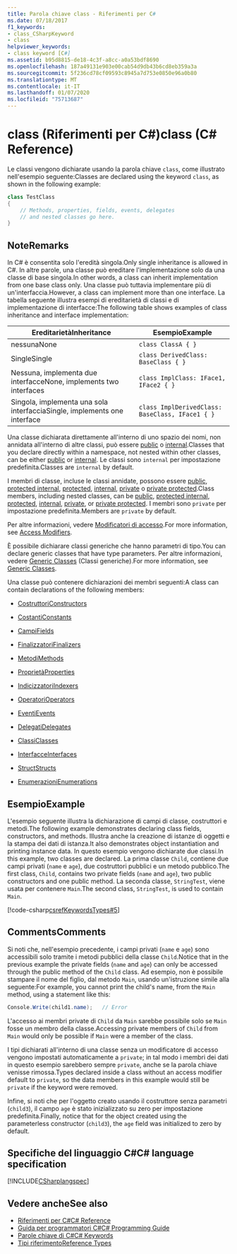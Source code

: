 ```yaml
---
title: Parola chiave class - Riferimenti per C#
ms.date: 07/18/2017
f1_keywords:
- class_CSharpKeyword
- class
helpviewer_keywords:
- class keyword [C#]
ms.assetid: b95d8815-de18-4c3f-a8cc-a0a53bdf8690
ms.openlocfilehash: 187a49131e903e00cab54d9db43b6cd8eb359a3a
ms.sourcegitcommit: 5f236cd78cf09593c8945a7d753e0850e96a0b80
ms.translationtype: MT
ms.contentlocale: it-IT
ms.lasthandoff: 01/07/2020
ms.locfileid: "75713687"
---
```

# <a name="class-c-reference"></a><span data-ttu-id="200d5-102">class (Riferimenti per C#)</span><span class="sxs-lookup"><span data-stu-id="200d5-102">class (C# Reference)</span></span>

<span data-ttu-id="200d5-103">Le classi vengono dichiarate usando la parola chiave `class`, come illustrato nell'esempio seguente:</span><span class="sxs-lookup"><span data-stu-id="200d5-103">Classes are declared using the keyword `class`, as shown in the following example:</span></span>

```csharp
class TestClass
{
    // Methods, properties, fields, events, delegates
    // and nested classes go here.
}
```

## <a name="remarks"></a><span data-ttu-id="200d5-104">Note</span><span class="sxs-lookup"><span data-stu-id="200d5-104">Remarks</span></span>

<span data-ttu-id="200d5-105">In C# è consentita solo l'eredità singola.</span><span class="sxs-lookup"><span data-stu-id="200d5-105">Only single inheritance is allowed in C#.</span></span> <span data-ttu-id="200d5-106">In altre parole, una classe può ereditare l'implementazione solo da una classe di base singola.</span><span class="sxs-lookup"><span data-stu-id="200d5-106">In other words, a class can inherit implementation from one base class only.</span></span> <span data-ttu-id="200d5-107">Una classe può tuttavia implementare più di un'interfaccia.</span><span class="sxs-lookup"><span data-stu-id="200d5-107">However, a class can implement more than one interface.</span></span> <span data-ttu-id="200d5-108">La tabella seguente illustra esempi di ereditarietà di classi e di implementazione di interfacce:</span><span class="sxs-lookup"><span data-stu-id="200d5-108">The following table shows examples of class inheritance and interface implementation:</span></span>

|<span data-ttu-id="200d5-109">Ereditarietà</span><span class="sxs-lookup"><span data-stu-id="200d5-109">Inheritance</span></span>|<span data-ttu-id="200d5-110">Esempio</span><span class="sxs-lookup"><span data-stu-id="200d5-110">Example</span></span>|
|-----------------|-------------|
|<span data-ttu-id="200d5-111">nessuna</span><span class="sxs-lookup"><span data-stu-id="200d5-111">None</span></span>|`class ClassA { }`|
|<span data-ttu-id="200d5-112">Single</span><span class="sxs-lookup"><span data-stu-id="200d5-112">Single</span></span>|`class DerivedClass: BaseClass { }`|
|<span data-ttu-id="200d5-113">Nessuna, implementa due interfacce</span><span class="sxs-lookup"><span data-stu-id="200d5-113">None, implements two interfaces</span></span>|`class ImplClass: IFace1, IFace2 { }`|
|<span data-ttu-id="200d5-114">Singola, implementa una sola interfaccia</span><span class="sxs-lookup"><span data-stu-id="200d5-114">Single, implements one interface</span></span>|`class ImplDerivedClass: BaseClass, IFace1 { }`|

<span data-ttu-id="200d5-115">Una classe dichiarata direttamente all'interno di uno spazio dei nomi, non annidata all'interno di altre classi, può essere [public](./public.md) o [internal](./internal.md).</span><span class="sxs-lookup"><span data-stu-id="200d5-115">Classes that you declare directly within a namespace, not nested within other classes, can be either [public](./public.md) or [internal](./internal.md).</span></span> <span data-ttu-id="200d5-116">Le classi sono `internal` per impostazione predefinita.</span><span class="sxs-lookup"><span data-stu-id="200d5-116">Classes are `internal` by default.</span></span>

<span data-ttu-id="200d5-117">I membri di classe, incluse le classi annidate, possono essere [public](public.md), [protected internal](protected-internal.md), [protected](protected.md), [internal](internal.md), [private](private.md) o [private protected](private-protected.md).</span><span class="sxs-lookup"><span data-stu-id="200d5-117">Class members, including nested classes, can be [public](public.md), [protected internal](protected-internal.md), [protected](protected.md), [internal](internal.md), [private](private.md), or [private protected](private-protected.md).</span></span> <span data-ttu-id="200d5-118">I membri sono `private` per impostazione predefinita.</span><span class="sxs-lookup"><span data-stu-id="200d5-118">Members are `private` by default.</span></span>

<span data-ttu-id="200d5-119">Per altre informazioni, vedere [Modificatori di accesso](../../programming-guide/classes-and-structs/access-modifiers.md).</span><span class="sxs-lookup"><span data-stu-id="200d5-119">For more information, see [Access Modifiers](../../programming-guide/classes-and-structs/access-modifiers.md).</span></span>

<span data-ttu-id="200d5-120">È possibile dichiarare classi generiche che hanno parametri di tipo.</span><span class="sxs-lookup"><span data-stu-id="200d5-120">You can declare generic classes that have type parameters.</span></span> <span data-ttu-id="200d5-121">Per altre informazioni, vedere [Generic Classes](../../programming-guide/generics/generic-classes.md) (Classi generiche).</span><span class="sxs-lookup"><span data-stu-id="200d5-121">For more information, see [Generic Classes](../../programming-guide/generics/generic-classes.md).</span></span>

<span data-ttu-id="200d5-122">Una classe può contenere dichiarazioni dei membri seguenti:</span><span class="sxs-lookup"><span data-stu-id="200d5-122">A class can contain declarations of the following members:</span></span>

- [<span data-ttu-id="200d5-123">Costruttori</span><span class="sxs-lookup"><span data-stu-id="200d5-123">Constructors</span></span>](../../programming-guide/classes-and-structs/constructors.md)

- [<span data-ttu-id="200d5-124">Costanti</span><span class="sxs-lookup"><span data-stu-id="200d5-124">Constants</span></span>](../../programming-guide/classes-and-structs/constants.md)

- [<span data-ttu-id="200d5-125">Campi</span><span class="sxs-lookup"><span data-stu-id="200d5-125">Fields</span></span>](../../programming-guide/classes-and-structs/fields.md)

- [<span data-ttu-id="200d5-126">Finalizzatori</span><span class="sxs-lookup"><span data-stu-id="200d5-126">Finalizers</span></span>](../../programming-guide/classes-and-structs/destructors.md)

- [<span data-ttu-id="200d5-127">Metodi</span><span class="sxs-lookup"><span data-stu-id="200d5-127">Methods</span></span>](../../programming-guide/classes-and-structs/methods.md)

- [<span data-ttu-id="200d5-128">Proprietà</span><span class="sxs-lookup"><span data-stu-id="200d5-128">Properties</span></span>](../../programming-guide/classes-and-structs/properties.md)

- [<span data-ttu-id="200d5-129">Indicizzatori</span><span class="sxs-lookup"><span data-stu-id="200d5-129">Indexers</span></span>](../../programming-guide/indexers/index.md)

- [<span data-ttu-id="200d5-130">Operatori</span><span class="sxs-lookup"><span data-stu-id="200d5-130">Operators</span></span>](../operators/index.md)

- [<span data-ttu-id="200d5-131">Eventi</span><span class="sxs-lookup"><span data-stu-id="200d5-131">Events</span></span>](../../programming-guide/events/index.md)

- [<span data-ttu-id="200d5-132">Delegati</span><span class="sxs-lookup"><span data-stu-id="200d5-132">Delegates</span></span>](../../programming-guide/delegates/index.md)

- [<span data-ttu-id="200d5-133">Classi</span><span class="sxs-lookup"><span data-stu-id="200d5-133">Classes</span></span>](../../programming-guide/classes-and-structs/classes.md)

- [<span data-ttu-id="200d5-134">Interfacce</span><span class="sxs-lookup"><span data-stu-id="200d5-134">Interfaces</span></span>](../../programming-guide/interfaces/index.md)

- [<span data-ttu-id="200d5-135">Struct</span><span class="sxs-lookup"><span data-stu-id="200d5-135">Structs</span></span>](../../programming-guide/classes-and-structs/structs.md)

- [<span data-ttu-id="200d5-136">Enumerazioni</span><span class="sxs-lookup"><span data-stu-id="200d5-136">Enumerations</span></span>](../builtin-types/enum.md)

## <a name="example"></a><span data-ttu-id="200d5-137">Esempio</span><span class="sxs-lookup"><span data-stu-id="200d5-137">Example</span></span>

<span data-ttu-id="200d5-138">L'esempio seguente illustra la dichiarazione di campi di classe, costruttori e metodi.</span><span class="sxs-lookup"><span data-stu-id="200d5-138">The following example demonstrates declaring class fields, constructors, and methods.</span></span> <span data-ttu-id="200d5-139">Illustra anche la creazione di istanze di oggetti e la stampa dei dati di istanza.</span><span class="sxs-lookup"><span data-stu-id="200d5-139">It also demonstrates object instantiation and printing instance data.</span></span> <span data-ttu-id="200d5-140">In questo esempio vengono dichiarate due classi.</span><span class="sxs-lookup"><span data-stu-id="200d5-140">In this example, two classes are declared.</span></span> <span data-ttu-id="200d5-141">La prima classe `Child`, contiene due campi privati (`name` e `age`), due costruttori pubblici e un metodo pubblico.</span><span class="sxs-lookup"><span data-stu-id="200d5-141">The first class, `Child`, contains two private fields (`name` and `age`), two public constructors and one public method.</span></span> <span data-ttu-id="200d5-142">La seconda classe, `StringTest`, viene usata per contenere `Main`.</span><span class="sxs-lookup"><span data-stu-id="200d5-142">The second class, `StringTest`, is used to contain `Main`.</span></span>

[!code-csharp[csrefKeywordsTypes#5](~/samples/snippets/csharp/VS_Snippets_VBCSharp/csrefKeywordsTypes/CS/keywordsTypes.cs#5)]

## <a name="comments"></a><span data-ttu-id="200d5-143">Comments</span><span class="sxs-lookup"><span data-stu-id="200d5-143">Comments</span></span>

<span data-ttu-id="200d5-144">Si noti che, nell'esempio precedente, i campi privati (`name` e `age`) sono accessibili solo tramite i metodi pubblici della classe `Child`.</span><span class="sxs-lookup"><span data-stu-id="200d5-144">Notice that in the previous example the private fields (`name` and `age`) can only be accessed through the public method of the `Child` class.</span></span> <span data-ttu-id="200d5-145">Ad esempio, non è possibile stampare il nome del figlio, dal metodo `Main`, usando un'istruzione simile alla seguente:</span><span class="sxs-lookup"><span data-stu-id="200d5-145">For example, you cannot print the child's name, from the `Main` method, using a statement like this:</span></span>

```csharp
Console.Write(child1.name);   // Error
```

<span data-ttu-id="200d5-146">L'accesso ai membri private di `Child` da `Main` sarebbe possibile solo se `Main` fosse un membro della classe.</span><span class="sxs-lookup"><span data-stu-id="200d5-146">Accessing private members of `Child` from `Main` would only be possible if `Main` were a member of the class.</span></span>

<span data-ttu-id="200d5-147">I tipi dichiarati all'interno di una classe senza un modificatore di accesso vengono impostati automaticamente a `private`; in tal modo i membri dei dati in questo esempio sarebbero sempre `private`, anche se la parola chiave venisse rimossa.</span><span class="sxs-lookup"><span data-stu-id="200d5-147">Types declared inside a class without an access modifier default to `private`, so the data members in this example would still be `private` if the keyword were removed.</span></span>

<span data-ttu-id="200d5-148">Infine, si noti che per l'oggetto creato usando il costruttore senza parametri (`child3`), il campo `age` è stato inizializzato su zero per impostazione predefinita.</span><span class="sxs-lookup"><span data-stu-id="200d5-148">Finally, notice that for the object created using the parameterless constructor (`child3`), the `age` field was initialized to zero by default.</span></span>

## <a name="c-language-specification"></a><span data-ttu-id="200d5-149">Specifiche del linguaggio C#</span><span class="sxs-lookup"><span data-stu-id="200d5-149">C# language specification</span></span>

[!INCLUDE[CSharplangspec](~/includes/csharplangspec-md.md)]

## <a name="see-also"></a><span data-ttu-id="200d5-150">Vedere anche</span><span class="sxs-lookup"><span data-stu-id="200d5-150">See also</span></span>

- [<span data-ttu-id="200d5-151">Riferimenti per C#</span><span class="sxs-lookup"><span data-stu-id="200d5-151">C# Reference</span></span>](../index.md)
- [<span data-ttu-id="200d5-152">Guida per programmatori C#</span><span class="sxs-lookup"><span data-stu-id="200d5-152">C# Programming Guide</span></span>](../../programming-guide/index.md)
- [<span data-ttu-id="200d5-153">Parole chiave di C#</span><span class="sxs-lookup"><span data-stu-id="200d5-153">C# Keywords</span></span>](./index.md)
- [<span data-ttu-id="200d5-154">Tipi riferimento</span><span class="sxs-lookup"><span data-stu-id="200d5-154">Reference Types</span></span>](./reference-types.md)
